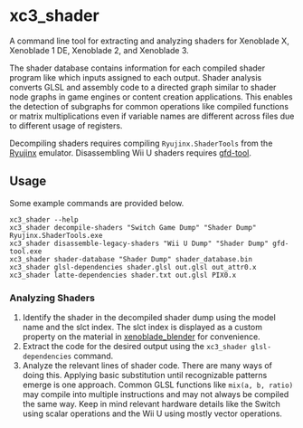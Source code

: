 # xc3_shader
A command line tool for extracting and analyzing shaders for Xenoblade X, Xenoblade 1 DE, Xenoblade 2, and Xenoblade 3.

The shader database contains information for each compiled shader program like which inputs assigned to each output.
Shader analysis converts GLSL and assembly code to a directed graph similar to shader node graphs in game engines or content creation applications. This enables the detection of subgraphs for common operations like compiled functions or matrix multiplications even if variable names are different across files due to different usage of registers.

Decompiling shaders requires compiling `Ryujinx.ShaderTools` from the [Ryujinx](https://github.com/Ryujinx/Ryujinx) emulator. Disassembling Wii U shaders requires [gfd-tool](https://github.com/decaf-emu/decaf-emu/releases).

## Usage
Some example commands are provided below.

```
xc3_shader --help
xc3_shader decompile-shaders "Switch Game Dump" "Shader Dump" Ryujinx.ShaderTools.exe
xc3_shader disassemble-legacy-shaders "Wii U Dump" "Shader Dump" gfd-tool.exe
xc3_shader shader-database "Shader Dump" shader_database.bin
xc3_shader glsl-dependencies shader.glsl out.glsl out_attr0.x
xc3_shader latte-dependencies shader.txt out.glsl PIX0.x
```

### Analyzing Shaders
1. Identify the shader in the decompiled shader dump using the model name and the slct index. The slct index is displayed as a custom property on the material in [xenoblade_blender](https://github.com/ScanMountGoat/xenoblade_blender) for convenience.
2. Extract the code for the desired output using the `xc3_shader glsl-dependencies` command.
3. Analyze the relevant lines of shader code. There are many ways of doing this. Applying basic substitution until recognizable patterns emerge is one approach. Common GLSL functions like `mix(a, b, ratio)` may compile into multiple instructions and may not always be compiled the same way. Keep in mind relevant hardware details like the Switch using scalar operations and the Wii U using mostly vector operations.